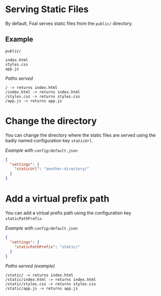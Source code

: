 # Serving Static Files

By default, Foal serves static files from the `public/` directory.

## Example

*`public/`*
```
index.html
styles.css
app.js
```

*Paths served*
```
/ -> returns index.html
/index.html -> returns index.html
/styles.css -> returns styles.css
/app.js -> returns app.js
```

# Change the directory

You can change the directory where the static files are served using the badly named configuration key `staticUrl`.

*Example with `config/default.json`*
```json
{
  "settings": {
    "staticUrl": "another-directory/"
  }
}
```

# Add a virtual prefix path

You can add a virtual prefix path using the configuration key `staticPathPrefix`.

*Example with `config/default.json`*
```json
{
  "settings": {
    "staticPathPrefix": "static/"
  }
}
```

*Paths served (example)*
```
/static/ -> returns index.html
/static/index.html -> returns index.html
/static/styles.css -> returns styles.css
/static/app.js -> returns app.js
```